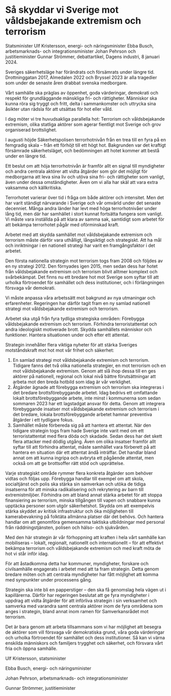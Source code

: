 # Så skyddar vi Sverige mot våldsbejakande extremism och terrorism

Statsminister Ulf Kristersson, energi- och näringsminister Ebba Busch, arbetsmarknads- och integrationsminister Johan Pehrson och justitieminister Gunnar Strömmer, debattartikel, Dagens industri, 8 januari 2024.

Sveriges säkerhetsläge har förändrats och försämrats under längre tid. Drottninggatan 2017, Almedalen 2022 och Bryssel 2023 är alla tragedier som under de senaste åren drabbat svenska medborgare.

Vårt samhälle ska präglas av öppenhet, goda värderingar, demokrati och respekt för grundläggande mänskliga fri- och rättigheter. Människor ska kunna röra sig tryggt och fritt, delta i sammankomster och uttrycka sina åsikter utan rädsla för att utsättas för hot eller våld.

I dag möter vi tre huvudsakliga parallella hot: Terrorism och våldsbejakande extremism, olika statliga aktörer som agerar fientligt mot Sverige och grov organiserad brottslighet.

I augusti höjde Säkerhetspolisen terrorhotnivån från en trea till en fyra på en femgradig skala – från ett förhöjt till ett högt hot. Bakgrunden var det kraftigt försämrade säkerhetsläget, och bedömningen att hotet kommer att bestå under en längre tid.

Ett beslut om att höja terrorhotnivån är framför allt en signal till myndigheter och andra centrala aktörer att vidta åtgärder som gör det möjligt för medborgarna att leva sina liv och utöva sina fri- och rättigheter som vanligt, även under dessa omständigheter. Även om vi alla har skäl att vara extra vaksamma och källkritiska.

Terrorhotet varierar över tid i fråga om både aktörer och intensitet. Men det har varit ständigt närvarande i Sverige och vår omvärld under det senaste decenniet. Många andra länder har levt med höga terrorhotnivåer under lång tid, men där har samhället i stort kunnat fortsätta fungera som vanligt. Vi måste vara inställda på att klara av samma sak, samtidigt som arbetet för att bekämpa terrorhotet pågår med oförminskad kraft.

Arbetet med att skydda samhället mot våldsbejakande extremism och terrorism måste därför vara uthålligt, långsiktigt och strategiskt. Att ha mål och inriktningar i en nationell strategi har varit en framgångsfaktor i det arbetet.

Den första nationella strategin mot terrorism togs fram 2008 och följdes av en ny strategi 2012. Den förnyades igen 2015, men sedan dess har hotet från våldsbejakande extremism och terrorism blivit alltmer komplext och svårbekämpat. Det finns nu ett bredare hot mot Sverige som syftar till att urholka förtroendet för samhället och dess institutioner, och i förlängningen försvaga vår demokrati.

Vi måste anpassa våra arbetssätt mot bakgrund av nya utmaningar och erfarenheter. Regeringen har därför tagit fram en ny samlad nationell strategi mot våldsbejakande extremism och terrorism.

Arbetet ska utgå från fyra tydliga strategiska områden: Förebygga våldsbejakande extremism och terrorism. Förhindra terroristattentat och andra ideologiskt motiverade brott. Skydda samhällets människor och funktioner. Hantera situationen under och efter ett attentat.

Strategin innehåller flera viktiga nyheter för att stärka Sveriges motståndskraft mot hot mot vår frihet och säkerhet:

1. En samlad strategi mot våldsbejakande extremism och terrorism. Tidigare fanns det två olika nationella strategier, en mot terrorism och en mot våldsbejakande extremism. Genom att slå ihop dessa till en ges aktörer på nationell, regional och lokal nivå bättre förutsättningar att arbeta mot den breda hotbild som idag är vår verklighet.
2. Åtgärder ägnade att förebygga extremism och terrorism ska integreras i det bredare brottsförebyggande arbetet. Idag bedrivs ett omfattande lokalt brottsförebyggande arbete, inte minst i kommunerna som sedan sommaren 2023 har ett lagstadgat ansvar för detta. Genom att integrera förebyggande insatser mot våldsbejakande extremism och terrorism i det bredare, lokala brottsförebyggande arbetet hamnar preventiva åtgärder i ett tydligare fokus.
3. Samhället måste förbereda sig på att hantera ett attentat. När den tidigare strategin togs fram hade Sverige inte varit med om ett terroristattentat med flera döda och skadade. Sedan dess har det skett flera attacker med dödlig utgång. Även om olika insatser framför allt syftar till att förhindra attentat, måste samhället vara förberett på att hantera en situation där ett attentat ändå inträffar. Det handlar bland annat om att kunna ingripa och avbryta ett pågående attentat, men också om att ge brottsoffer rätt stöd och upprättelse.

Varje strategiskt område rymmer flera konkreta åtgärder som behöver vidtas och följas upp. Förebygga handlar till exempel om att skola, socialtjänst och polis ska stärka sin samverkan och utöka de tidiga insatserna för att minska radikalisering och rekrytering av barn till extremistmiljöer. Förhindra om att bland annat stärka arbetet för att stoppa finansiering av terrorism, minska tillgången till vapen och snabbare kunna upptäcka personer som utgör säkerhetshot. Skydda om att exempelvis stärka skyddet av kritisk infrastruktur och öka möjligheten till kamerabevakning på folktäta allmänna platser där det behövs. Och hantera handlar om att genomföra gemensamma taktiska utbildningar med personal från räddningstjänsten, polisen och hälso- och sjukvården.

Med den här strategin är vår förhoppning att kraften i hela vårt samhälle kan mobiliseras – lokalt, regionalt, nationellt och internationellt – för att effektivt bekämpa terrorism och våldsbejakande extremism och med kraft möta de hot vi står inför idag.

För att åstadkomma detta har kommuner, myndigheter, forskare och civilsamhälle engagerats i arbetet med att ta fram strategin. Detta genom bredare möten och att centrala myndigheter har fått möjlighet att komma med synpunkter under processens gång.

Strategin ska inte bli en papperstiger – den ska få genomslag hela vägen ut i kapillärerna. Därför har regeringen beslutat att ge fyra myndigheter i uppdrag att vidta åtgärder för att införliva strategin i sin verksamhet och samverka med varandra samt centrala aktörer inom de fyra områdena som anges i strategin, bland annat inom ramen för Samverkansrådet mot terrorism.

Det är bara genom att arbeta tillsammans som vi har möjlighet att besegra de aktörer som vill försvaga vår demokratiska grund, våra goda värderingar och urholka förtroendet för samhället och dess institutioner. Så kan vi värna enskilda människors och familjers trygghet och säkerhet, och försvara vårt fria och öppna samhälle.

Ulf Kristersson, statsminister

Ebba Busch, energi- och näringsminister

Johan Pehrson, arbetsmarknads- och integrationsminister

Gunnar Strömmer, justitieminister
